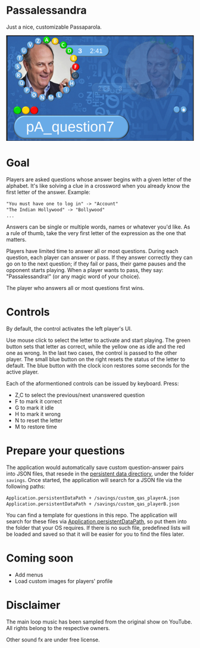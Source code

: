 # Passalessandra 
 Just a nice, customizable Passaparola.
 
![Example of game loop.](https://github.com/Fiordarancio/graduation-party-games/blob/main/Passalessandra/docs/example_game_loop.png "Example of game loop")

# Goal
 Players are asked questions whose answer begins with a given letter of the alphabet. It's like solving a clue in a crossword when you already know the first letter of the answer. Example: 

```
"You must have one to log in" -> "Account"
"The Indian Hollywood" -> "Bollywood"
...
```

Answers can be single or multiple words, names or whatever you'd like. As a rule of thumb, take the very first letter of the expression as the one that matters.

Players have limited time to answer all or most questions. 
During each question, each player can answer or pass. If they answer correctly they can go on to the next question; if they fail or pass, their game pauses and the opponent starts playing. When a player wants to pass, they say: "Passalessandra!" (or any magic word of your choice).

The player who answers all or most questions first wins.

# Controls
 By default, the control activates the left player's UI.

Use mouse click to select the letter to activate and start playing. 
The green button sets that letter as correct, while the yellow one as idle and the red one as wrong. In the last two cases, the control is passed to the other player.
The small blue button on the right resets the status of the letter to default.
The blue button with the clock icon restores some seconds for the active player.

Each of the aformentioned controls can be issued by keyboard. Press:
* Z,C to select the previous/next unanswered question
* F to mark it correct
* G to mark it idle
* H to mark it wrong
* N to reset the letter
* M to restore time

# Prepare your questions
 The application would automatically save custom question-answer pairs into JSON files, that resede in the [persistent data directiory](https://docs.unity3d.com/ScriptReference/Application-persistentDataPath.html), under the folder `savings`. Once started, the application will search for a JSON file via the following paths:

```
Application.persistentDataPath + /savings/custom_qas_playerA.json 
Application.persistentDataPath + /savings/custom_qas_playerB.json
```

You can find a template for questions in this repo. The application will search for these files via [Application.persistentDataPath](https://docs.unity3d.com/ScriptReference/Application-persistentDataPath.html), so put them into the folder that your OS requires. If there is no such file, predefined lists will be loaded and saved so that it will be easier for you to find the files later.

# Coming soon
* Add menus
* Load custom images for players' profile

# Disclaimer
 The main loop music has been sampled from the original show on YouTube. All rights belong to the respective owners.
 
 Other sound fx are under free license.
